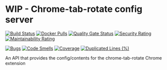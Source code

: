 # WIP - Chrome-tab-rotate config server

[![Build Status][travis-badge]][travis-url]
[![Docker Pulls][docker-badge]][docker-url]
[![Quality Gate Status][sonarcloud-status-badge]][sonarcloud-url]
[![Security Rating][sonarcloud-security-badge]][sonarcloud-url]
[![Maintainability Rating][sonarcloud-maintainability-badge]][sonarcloud-url]

[![Bugs][sonarcloud-bugs-badge]][sonarcloud-url]
[![Code Smells][sonarcloud-codesmells-badge]][sonarcloud-url]
[![Coverage][sonarcloud-coverage-badge]][sonarcloud-url]
[![Duplicated Lines (%)][sonarcloud-duplicated-badge]][sonarcloud-url]

An API that provides the config/contents for the chrome-tab-rotate Chrome extension

[sonarcloud]: https://sonarcloud.io/about
[travis-badge]: https://travis-ci.com/timoa/chrome-tab-rotate-server.svg?branch=master
[travis-url]: https://travis-ci.com/timoa/chrome-tab-rotate-server
[docker-badge]: https://img.shields.io/docker/pulls/timoa/chrome-tab-rotate-server.svg
[docker-url]: https://hub.docker.com/r/timoa/chrome-tab-rotate-server
[sonarcloud-url]: https://sonarcloud.io/dashboard?id=timoa_chrome-tab-rotate-server
[sonarcloud-status-badge]: https://sonarcloud.io/api/project_badges/measure?project=timoa_chrome-tab-rotate-server&metric=alert_status
[sonarcloud-security-badge]: https://sonarcloud.io/api/project_badges/measure?project=timoa_chrome-tab-rotate-server&metric=security_rating
[sonarcloud-maintainability-badge]: https://sonarcloud.io/api/project_badges/measure?project=timoa_chrome-tab-rotate-server&metric=sqale_rating
[sonarcloud-bugs-badge]: https://sonarcloud.io/api/project_badges/measure?project=timoa_chrome-tab-rotate-server&metric=bugs
[sonarcloud-codesmells-badge]: https://sonarcloud.io/api/project_badges/measure?project=timoa_chrome-tab-rotate-server&metric=code_smells
[sonarcloud-coverage-badge]: https://sonarcloud.io/api/project_badges/measure?project=timoa_chrome-tab-rotate-server&metric=coverage
[sonarcloud-duplicated-badge]: https://sonarcloud.io/api/project_badges/measure?project=timoa_chrome-tab-rotate-server&metric=duplicated_lines_density

